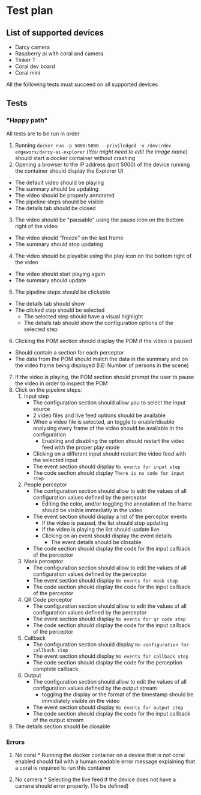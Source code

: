 # Test plan

## List of supported devices
* Darcy camera
* Raspberry pi with coral and camera
* Tinker T
* Coral dev board
* Coral mini

All the following tests must succeed on all supported devices

## Tests

### "Happy path"

All tests are to be run in order

1. Running `docker run -p 5000:5000 --priviledged -v /dev:/dev edgeworx/darcy-ai-explorer` (*You might need to edit the image name*) should start a docker container without crashing
2. Opening a browser to the IP address (port 5000) of the device running the container should display the Explorer UI
  * The default video should be playing
  * The summary should be updating
  * The video should be properly annotated
  * The pipeline steps should be visible
  * The details tab should be closed
3. The video should be "pausable" using the pause icon on the bottom right of the video
  * The video should "freeze" on the last frame
  * The summary should stop updating
4. The video should be playable using the play icon on the bottom right of the video
  * The video should start playing again
  * The summary should update
5. The pipeline steps should be clickable
  * The details tab should show
  * The clicked step should be selected
    * The selected step should have a visual highlight
    * The details tab should show the configuration options of the selected step
6. Clicking the POM section should display the POM if the video is paused
  * Should contain a section for each perceptor
  * The data from the POM should match the data in the summary and on the video frame being displayed (I.E: Number of persons in the scene)
7. If the video is playing, the POM section should prompt the user to pause the video in order to inspect the POM
8. Click on the pipeline steps:
    1. Input step
        * The configuration section should allow you to select the input source
        * 2 video files and live feed options should be available
        * When a video file is selected, an toggle to enable/disable analysing every frame of the video should be available in the configuration
          * Enabling and disabling the option should restart the video feed with the proper play mode
        * Clicking on a different input should restart the video feed with the selected input
        * The event section should display `No events for input step`
        * The code section should display `There is no code for input step`
    2. People perceptor
        * The configuration section should allow to edit the values of all configuration values defined by the perceptor
          * Editing the color, and/or toggling the annotation of the frame should be visible immediatly in the video
        * The event section should display a list of the perceptor events
          * If the video is paused, the list should stop updating
          * If the video is playing the list should update live
          * Clicking on an event should display the event details
            * The event details should be closable
        * The code section should display the code for the input callback of the perceptor
    3. Mask perceptor
        * The configuration section should allow to edit the values of all configuration values defined by the perceptor
        * The event section should display `No events for mask step`
        * The code section should display the code for the input callback of the perceptor
    4. QR Code perceptor
        * The configuration section should allow to edit the values of all configuration values defined by the perceptor
        * The event section should display `No events for qr code step`
        * The code section should display the code for the input callback of the perceptor
    5. Callback
        * The configuration section should display `No configuration for callback step`
        * The event section should display `No events for callback step`
        * The code section should display the code for the perception complete callback
    6. Output
        * The configuration section should allow to edit the values of all configuration values defined by the output stream
          * toggling the display or the format of the timestamp should be immidiately visible on the video
        * The event section should display `No events for output step`
        * The code section should display the code for the input callback of the output stream
  9. The details section should be closable

  ### Errors
  
  1. No coral
    * Running the docker container on a device that is not coral enabled should fail with a human readable error message explaining that a coral is required to run this container

  2. No camera
    * Selecting the live feed if the device does not have a camera should error properly. (To be defined)



